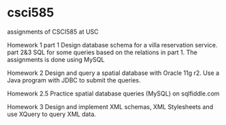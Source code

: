 csci585
=======

assignments of CSCI585 at USC

Homework 1
	part 1
	Design database schema for a villa reservation service.
	part 2&3
	SQL for some queries based on the relations in part 1.
	The assignments is done using MySQL
	
Homework 2
	Design and query a spatial database with Oracle 11g r2. Use a Java program with JDBC to submit the queries.
	
Homework 2.5
	Practice spatial database queries (MySQL) on sqlfiddle.com
	
Homework 3
	Design and implement XML schemas, XML Stylesheets and use XQuery to query XML data.